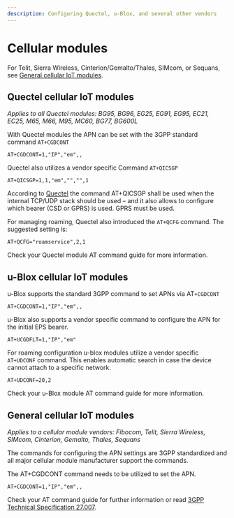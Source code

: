 ```yaml
---
description: Configuring Quectel, u-Blox, and several other vendors
---
```

# Cellular modules

For Telit, Sierra Wireless, Cinterion/Gemalto/Thales, SIMcom, or Sequans, see [General cellular IoT modules](#general-cellular-iot-modules).

## Quectel cellular IoT modules

*Applies to all Quectel modules: BG95, BG96, EG25, EG91, EG95, EC21, EC25, M65, M66, M95, MC60, BG77, BG600L*

With Quectel modules the APN can be set with the 3GPP standard command `AT+CGDCONT`

`AT+CGDCONT=1,"IP","em",,`

Quectel also utilizes a vendor specific Command `AT+QICSGP`

`AT+QICSGP=1,1,"em","","",1`

According to [Quectel](https://www.quectel.com/faqs/12-8-what-is-the-difference-between-cgdcont-and-qicsgp/) the command AT+QICSGP shall be used when the internal TCP/UDP stack should be used – and it also allows to configure which bearer (CSD or GPRS) is used. GPRS must be used.

For managing roaming, Quectel also introduced the `AT+QCFG` command.
The suggested setting is:

`AT+QCFG="roamservice",2,1`

Check your Quectel module AT command guide for more information.

## u-Blox cellular IoT modules

u-Blox supports the standard 3GPP command to set APNs via AT`+CGDCONT`

`AT+CGDCONT=1,"IP","em",,`

u-Blox also supports a vendor specific command to configure the APN for the initial EPS bearer.

`AT+UCGDFLT=1,"IP","em"`

For roaming configuration u-blox modules utilize a vendor specific `AT+UDCONF` command.
This enables automatic search in case the device cannot attach to a specific network.

`AT+UDCONF=20,2`

Check your u-Blox module AT command guide for more information.

## General cellular IoT modules

*Applies to a cellular module vendors: Fibocom, Telit, Sierra Wireless, SIMcom, Cinterion, Gemalto, Thales, Sequans*

The commands for configuring the APN settings are 3GPP standardized and all major cellular module manufacturer support the commands.

The AT+CGDCONT command needs to be utilized to set the APN.

`AT+CGDCONT=1,"IP","em",,`

Check your AT command guide for further information or read [3GPP Technical Specification 27.007](https://portal.3gpp.org/desktopmodules/Specifications/SpecificationDetails.aspx?specificationId=1515).
